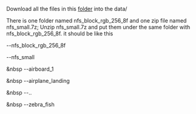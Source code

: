 Download all the files in this [folder](https://drive.google.com/drive/folders/1OTIu6OpvOBfaH49Ta9GEdvOklG5n5eMA?usp=sharing) into the data/

There is one folder named nfs_block_rgb_256_8f and one zip file named nfs_small.7z; Unzip nfs_small.7z and put them under the same folder with nfs_block_rgb_256_8f. it should be like this

--nfs_block_rgb_256_8f 

--nfs_small

&nbsp --airboard_1
   
&nbsp --airplane_landing
   
&nbsp --..
   
&nbsp --zebra_fish
   
